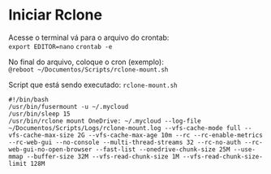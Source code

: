 # Iniciar Rclone
Acesse o terminal vá para o arquivo do crontab:  
`export EDITOR=nano`
`crontab -e`

No final do arquivo, coloque o cron (exemplo):  
`@reboot ~/Documentos/Scripts/rclone-mount.sh`

Script que está sendo executado: `rclone-mount.sh`  
```
#!/bin/bash
/usr/bin/fusermount -u ~/.mycloud
/usr/bin/sleep 15
/usr/bin/rclone mount OneDrive: ~/.mycloud --log-file ~/Documentos/Scripts/Logs/rclone-mount.log --vfs-cache-mode full --vfs-cache-max-size 2G --vfs-cache-max-age 10m --rc --rc-enable-metrics --rc-web-gui --no-console --multi-thread-streams 32 --rc-no-auth --rc-web-gui-no-open-browser --fast-list --onedrive-chunk-size 25M --use-mmap --buffer-size 32M --vfs-read-chunk-size 1M --vfs-read-chunk-size-limit 128M
```
